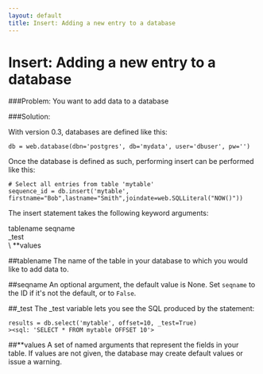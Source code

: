 ```yaml
---
layout: default
title: Insert: Adding a new entry to a database
---
```


# Insert: Adding a new entry to a database

###Problem: You want to add data to a database

###Solution: 

With version 0.3, databases are defined like this:

    db = web.database(dbn='postgres', db='mydata', user='dbuser', pw='')

Once the database is defined as such, performing insert can be performed like this:
    
    # Select all entries from table 'mytable'
    sequence_id = db.insert('mytable', firstname="Bob",lastname="Smith",joindate=web.SQLLiteral("NOW()"))

The insert statement takes the following keyword arguments:
 
tablename
seqname   
_test  
\ **values
 


##tablename
The name of the table in your database to which you would like to add data to.

##seqname
An optional argument, the default value is None. Set `seqname` to the ID if it's not the default, or to `False`.

##_test
The _test variable lets you see the SQL produced by the statement:

    results = db.select('mytable', offset=10, _test=True) 
    ><sql: 'SELECT * FROM mytable OFFSET 10'>

##\**values
A set of named arguments that represent the fields in your table. If values are not given, the database may create default values or issue a warning.
